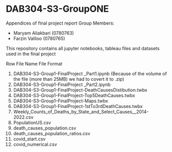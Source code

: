 # DAB304-S3-GroupONE
Appendices of final project report
Group Members:
- Maryam Aliakbari (0780763)
- Farzin Valiloo (0780765)

This repository contains all jupyter notebooks, tableau files and datasets used in the final project

Row	File Name	File Format
1. DAB304-S3-Group1-FinalProject _Part1.ipynb (Because of the volume of the file (more than 25MB) we had to covert it to .zip)
2. DAB304-S3-Group1-FinalProject _Part2.ipynb
3. DAB304-S3-Group1-FinalProject-DeathCausesDistibution.twbx
4. DAB304-S3-Group1-FinalProject-Top5DeathCauses.twbx
5. DAB304-S3-Group1-FinalProject-Maps.twbx
6. DAB304-S3-Group1-FinalProject-1stTo3rdDeathCauses.twbx
7. Weekly_Counts_of_Deaths_by_State_and_Select_Causes__2014-2022.csv
8. PopulationUS.csv
9. death_causes_population.csv
10. death_causes_population_ratios.csv
11. covid_start.csv
12. covid_numerical.csv

